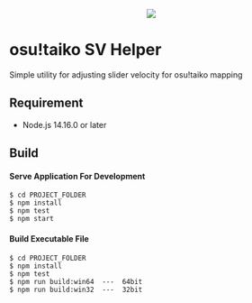 <p align="center">
  <img src="https://user-images.githubusercontent.com/5382000/134500486-242f5721-be74-48c7-aa98-cc3d6009115b.png">
</p>

# osu!taiko SV Helper
Simple utility for adjusting slider velocity for osu!taiko mapping

## Requirement
* Node.js 14.16.0 or later

## Build
#### Serve Application For Development
```
$ cd PROJECT_FOLDER
$ npm install
$ npm test
$ npm start
```
#### Build Executable File
```
$ cd PROJECT_FOLDER
$ npm install
$ npm test
$ npm run build:win64  ---  64bit
$ npm run build:win32  ---  32bit
```
